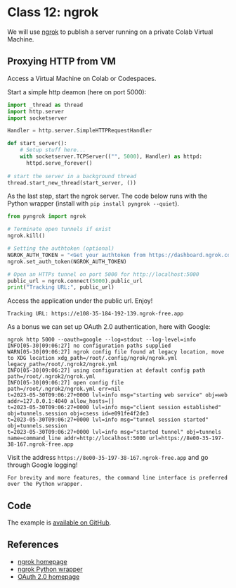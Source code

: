 # Class 12: ngrok

We will use [ngrok]() to publish a server running on a private Colab Virtual Machine.

## Proxying HTTP from VM

Access a Virtual Machine on Colab or Codespaces.

Start a simple http deamon (here on port 5000):
```python
import _thread as thread
import http.server
import socketserver

Handler = http.server.SimpleHTTPRequestHandler

def start_server():
    # Setup stuff here...
    with socketserver.TCPServer(("", 5000), Handler) as httpd:
      httpd.serve_forever()
    
# start the server in a background thread
thread.start_new_thread(start_server, ())
```

As the last step, start the ngrok server. The code below runs with the Python wrapper (install with `pip install pyngrok --quiet`).
```python
from pyngrok import ngrok

# Terminate open tunnels if exist
ngrok.kill()

# Setting the authtoken (optional)
NGROK_AUTH_TOKEN = "<Get your authtoken from https://dashboard.ngrok.com/auth>"
ngrok.set_auth_token(NGROK_AUTH_TOKEN)

# Open an HTTPs tunnel on port 5000 for http://localhost:5000
public_url = ngrok.connect(5000).public_url
print("Tracking URL:", public_url)
```
Access the application under the public url. Enjoy!
```console
Tracking URL: https://e108-35-184-192-139.ngrok-free.app

```
As a bonus we can set up OAuth 2.0 authentication, here with Google:
```console
ngrok http 5000 --oauth=google --log=stdout --log-level=info
INFO[05-30|09:06:27] no configuration paths supplied 
WARN[05-30|09:06:27] ngrok config file found at legacy location, move to XDG location xdg_path=/root/.config/ngrok/ngrok.yml legacy_path=/root/.ngrok2/ngrok.yml
INFO[05-30|09:06:27] using configuration at default config path path=/root/.ngrok2/ngrok.yml
INFO[05-30|09:06:27] open config file                         path=/root/.ngrok2/ngrok.yml err=nil
t=2023-05-30T09:06:27+0000 lvl=info msg="starting web service" obj=web addr=127.0.0.1:4040 allow_hosts=[]
t=2023-05-30T09:06:27+0000 lvl=info msg="client session established" obj=tunnels.session obj=csess id=e091fe4f2de3
t=2023-05-30T09:06:27+0000 lvl=info msg="tunnel session started" obj=tunnels.session
t=2023-05-30T09:06:27+0000 lvl=info msg="started tunnel" obj=tunnels name=command_line addr=http://localhost:5000 url=https://8e00-35-197-38-167.ngrok-free.app
```
Visit the address `https://8e00-35-197-38-167.ngrok-free.app` and go through Google logging!

```{tip}
For brevity and more features, the command line interface is preferred over the Python wrapper.
```



## Code

The example is [available on GitHub](https://colab.research.google.com/gist/maciejskorski/b6185a0f1a48abbc63e3a82b89a86b42/nginx-demo.ipynb).

## References

* [ngrok homepage](https://ngrok.com/)
* [ngrok Python wrapper](https://pyngrok.readthedocs.io/)
* [OAuth 2.0 homepage](https://oauth.net/2/)